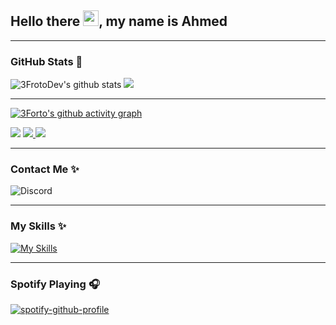 ## Hello there <img src="https://user-images.githubusercontent.com/1303154/88677602-1635ba80-d120-11ea-84d8-d263ba5fc3c0.gif" width="25">, my name is Ahmed
---

### GitHub Stats 🌟

![3FrotoDev's github stats](https://github-readme-stats.vercel.app/api?username=3FrotoDev&count_private=true&show_icons=true&theme=radical) <img src="https://github-readme-streak-stats.herokuapp.com/?user=3FrotoDevv&theme=algolia&count-private=true&v=2">

---

[![3Forto's github activity graph](https://activity-graph.herokuapp.com/graph?username=3FrotoDev&theme=dracula)](https://github.com/3FrotoDev/github-readme-activity-graph)
<br>

<img src="https://github-readme-stats.vercel.app/api/top-langs/?username=3FrotoDev&langs_count=8&layout=compact&theme=react&hide_border=true&bg_color=0D1117">

<a href="https://github.com/3FrotoDev?tab=followers">

  <img src="https://img.shields.io/github/followers/3FrotoDev">

</a>

<a href="https://github.com/3FrotoDev">

   <img src="https://komarev.com/ghpvc/?username=3FrotoDev">

</a>

---

### Contact Me ✨

![Discord](https://discord.c99.nl/widget/theme-2/956281203042955375.png)

---

### My Skills ✨

[![My Skills](https://skillicons.dev/icons?i=gmail,vscode,nodejs,js,heroku,git,github,discord&perline=3)](https://skillicons.dev)

---
### Spotify Playing 🎧

[![spotify-github-profile](https://spotify-github-profile.vercel.app/api/view?uid=3cxi2oanta1ls4ejiu9wbf3xg&cover_image=true&theme=default)](https://github.com/kittinan/spotify-github-profile)
